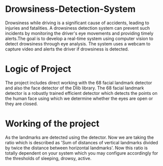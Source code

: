 # Drowsiness-Detection-System
Drowsiness while driving is a significant cause of accidents, leading to injuries and fatalities. A drowsiness detection system can prevent such incidents by monitoring the driver's eye movements and providing timely alerts.The goal is to develop a real-time system using computer vision to detect drowsiness through eye analysis. The system uses a webcam to capture video and alerts the driver if drowsiness is detected.
# Logic of Project
The project includes direct working with the 68 facial landmark detector and also the face detector of the Dlib library. The 68 facial landmark detector is a robustly trained efficient detector which detects the points on the human face using which we determine whether the eyes are open or they are closed.
# Working of the project
As the landmarks are detected using the detector. Now we are taking the ratio which is described as 'Sum of distances of vertical landmarks divided by twice the distance between horizontal landmarks'. Now this ratio is totally dependent on your system which you may configure accordingly for the thresholds of sleeping, drowsy, active.
